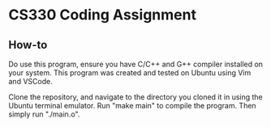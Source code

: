 # CS330 Coding Assignment

## How-to 
Do use this program, ensure you have C/C++ and G++ compiler installed on your system.
This program was created and tested on Ubuntu using Vim and VSCode.

Clone the repository, and navigate to the directory you cloned it in using the Ubuntu terminal emulator. Run "make main" to compile the program. Then simply run "./main.o". 
